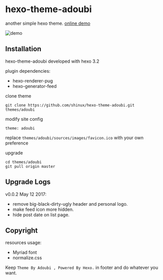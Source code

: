 # hexo-theme-adoubi

another simple hexo theme. [online demo](http://sinux.me)

![demo](demo.png)

## Installation

hexo-theme-adoubi developed with hexo 3.2

plugin dependencies:

- hexo-renderer-pug
- hexo-generator-feed

clone theme

    git clone https://github.com/shinux/hexo-theme-adoubi.git themes/adoubi

modify site config

    theme: adoubi

replace `themes/adoubi/sources/images/favicon.ico` with your own preference

upgrade

    cd themes/adoubi
    git pull origin master

## Upgrade Logs

v0.0.2 May 12 2017:

- remove big-black-dirty-ugly header and personal logo.
- make feed icon more hidden.
- hide post date on list page.

## Copyright

resources usage:

- Myriad font
- normalize.css

Keep `Theme By Adoubi , Powered By Hexo.` in footer and do whatever you want.
